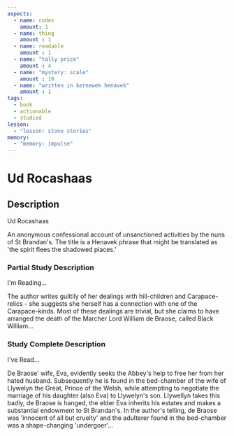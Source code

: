 ```yaml
---
aspects: 
  - name: codex
    amount: 1
  - name: thing
    amount : 1
  - name: readable
    amount : 1
  - name: "tally price"
    amount : 4
  - name: "mystery: scale"
    amount : 10
  - name: "written in kernewek henavek"
    amount : 1
tags:
  - book
  - actionable
  - studied
lesson:
  - "lesson: stone stories"
memory:
  - "memory: impulse"
---
```


# Ud Rocashaas

## Description
Ud Rocashaas

An anonymous confessional account of unsanctioned activities by the nuns of St Brandan's. The title is a Henavek phrase that might be translated as 'the spirit flees the shadowed places.'
### Partial Study Description
I'm Reading...

The author writes guiltily of her dealings with hill-children and Carapace-relics - she suggests she herself has a connection with one of the Carapace-kinds. Most of these dealings are trivial, but she claims to have arranged the death of the Marcher Lord William de Braose, called Black William...
### Study Complete Description
I've Read...

De Braose' wife, Eva, evidently seeks the Abbey's help to free her from her hated husband. Subsequently he is found in the bed-chamber of the wife of Llywelyn the Great, Prince of the Welsh, while attempting to negotiate the marriage of his daughter (also Eva) to Llywelyn's son. Llywellyn takes this badly, de Braose is hanged, the elder Eva inherits his estates and makes a substantial endowment to St Brandan's. In the author's telling, de Braose was 'innocent of all but cruelty' and the adulterer found in the bed-chamber was a shape-changing 'undergoer'...